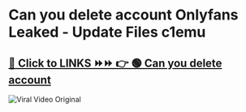 
 # Can you delete account Onlyfans Leaked - Update Files c1emu

## <h2><a href="https://clipsfans.com/Can_you_delete_account&ref=git">🔗 Click to LINKS ⏩⏩ 👉 🟢 Can you delete account </a></h2>

<a href="https://clipsfans.com/Can_you_delete_account&ref=git" rel="nofollow" data-target="animated-image.originalLink"><img src="https://i.ibb.co.com/xMMVF88/686577567.gif" alt="Viral Video Original" style="max-width: 100%; display: inline-block;" data-target="animated-image.originalImage"></a>


